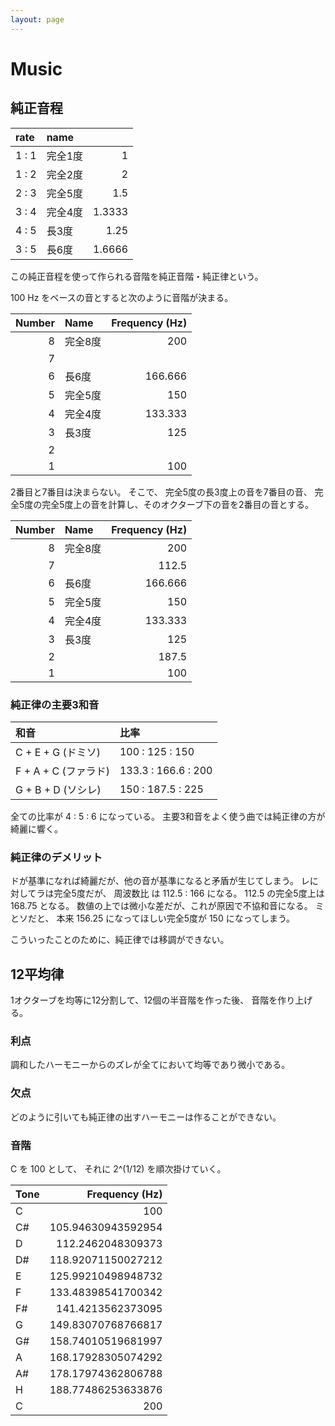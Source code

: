 ```yaml
---
layout: page
---
```


# Music

## 純正音程

| rate | name | |
|:--|:--|--:|
| 1 : 1 | 完全1度 | 1 |
| 1 : 2 | 完全2度 | 2 |
| 2 : 3 | 完全5度 | 1.5 |
| 3 : 4 | 完全4度 | 1.3333 |
| 4 : 5 | 長3度 | 1.25 |
| 3 : 5 | 長6度 | 1.6666 |

この純正音程を使って作られる音階を純正音階・純正律という。

100 Hz をベースの音とすると次のように音階が決まる。

| Number | Name | Frequency (Hz) |
|--:|:--|--:|
| 8 | 完全8度 | 200 |
| 7 | | |
| 6 | 長6度 | 166.666 |
| 5 | 完全5度 | 150 |
| 4 | 完全4度 | 133.333 |
| 3 | 長3度 | 125 |
| 2 | | |
| 1 | | 100 |

2番目と7番目は決まらない。
そこで、 完全5度の長3度上の音を7番目の音、
完全5度の完全5度上の音を計算し、そのオクターブ下の音を2番目の音とする。

| Number | Name | Frequency (Hz) |
|--:|:--|--:|
| 8 | 完全8度 | 200 |
| 7 | | 112.5 |
| 6 | 長6度 | 166.666 |
| 5 | 完全5度 | 150 |
| 4 | 完全4度 | 133.333 |
| 3 | 長3度 | 125 |
| 2 | | 187.5 |
| 1 | | 100 |

### 純正律の主要3和音

| 和音 | 比率 |
|:--|:--|
| C + E + G (ドミソ) | 100 : 125 : 150 | 
| F + A + C (ファラド) | 133.3 : 166.6 : 200 |
| G + B + D (ソシレ) | 150 : 187.5 : 225 |

全ての比率が 4 : 5 : 6 になっている。
主要3和音をよく使う曲では純正律の方が綺麗に響く。

### 純正律のデメリット

ドが基準になれば綺麗だが、他の音が基準になると矛盾が生じてしまう。
レに対してラは完全5度だが、 周波数比 は 112.5 : 166 になる。
112.5 の完全5度上は 168.75 となる。
数値の上では微小な差だが、これが原因で不協和音になる。
ミとソだと、 本来 156.25 になってほしい完全5度が 150 になってしまう。

こういったことのために、純正律では移調ができない。

## 12平均律

1オクターブを均等に12分割して、12個の半音階を作った後、 音階を作り上げる。

### 利点

調和したハーモニーからのズレが全てにおいて均等であり微小である。

### 欠点

どのように引いても純正律の出すハーモニーは作ることができない。

### 音階

C を 100 として、 それに 2^(1/12) を順次掛けていく。

| Tone | Frequency (Hz) |
|:--|--:|
| C | 100 |
| C# | 105.94630943592954 |
| D | 112.2462048309373 |
| D# | 118.92071150027212 |
| E | 125.99210498948732 |
| F | 133.48398541700342 |
| F# | 141.4213562373095 |
| G | 149.83070768766817 |
| G# | 158.74010519681997 |
| A | 168.17928305074292 |
| A# | 178.17974362806788 |
| H | 188.77486253633876 |
| C | 200 |